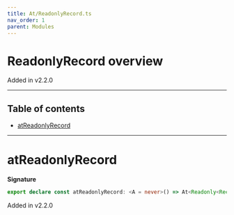 ```yaml
---
title: At/ReadonlyRecord.ts
nav_order: 1
parent: Modules
---
```


# ReadonlyRecord overview

Added in v2.2.0

---

<h2 class="text-delta">Table of contents</h2>

- [atReadonlyRecord](#atreadonlyrecord)

---

# atReadonlyRecord

**Signature**

```ts
export declare const atReadonlyRecord: <A = never>() => At<Readonly<Record<string, A>>, string, Option<A>>
```

Added in v2.2.0
